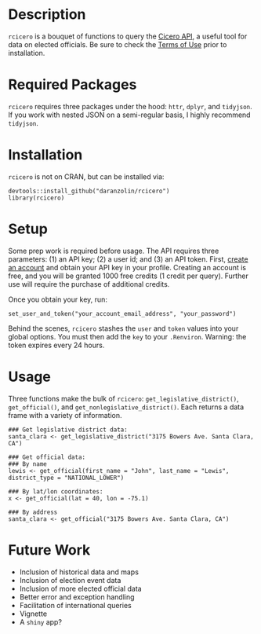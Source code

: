 # Description

`rcicero` is a bouquet of functions to query the [Cicero API,](https://www.cicerodata.com/api/) 
a useful tool for data on elected officials. Be sure to check the [Terms of Use](https://www.azavea.com/terms-of-use/?_ga=1.70439831.685925080.1469159734) prior to installation.

# Required Packages

`rcicero` requires three packages under the hood: `httr`, `dplyr`, and `tidyjson`. If you work with nested JSON on a semi-regular basis, I highly recommend `tidyjson`. 

# Installation

`rcicero` is not on CRAN, but can be installed via:
```
devtools::install_github("daranzolin/rcicero")
library(rcicero)
```

# Setup
Some prep work is required before usage. The API requires three parameters: (1) an API key; (2) a user id; and (3) an API token. First, [create an 
account](https://www.cicerodata.com/free-trial/) and obtain your API key in your profile. Creating an account is free, and you will be granted 1000 free credits (1 credit per query). Further use will require the purchase of additional credits.

Once you obtain your key, run:

```
set_user_and_token("your_account_email_address", "your_password")
```

Behind the scenes, `rcicero` stashes the `user` and `token` values into your global options. You must then add the `key` to your `.Renviron`. Warning: the token expires every 24 hours.

# Usage

Three functions make the bulk of `rcicero`: `get_legislative_district()`, `get_official()`, and `get_nonlegislative_district()`. Each returns a data frame with a variety of information. 

```
### Get legislative district data:
santa_clara <- get_legislative_district("3175 Bowers Ave. Santa Clara, CA")

### Get official data:
### By name
lewis <- get_official(first_name = "John", last_name = "Lewis", district_type = "NATIONAL_LOWER")

### By lat/lon coordinates:
x <- get_official(lat = 40, lon = -75.1)

### By address
santa_clara <- get_official("3175 Bowers Ave. Santa Clara, CA")
```

# Future Work

* Inclusion of historical data and maps
* Inclusion of election event data
* Inclusion of more elected official data
* Better error and exception handling
* Facilitation of international queries
* Vignette
* A `shiny` app?
